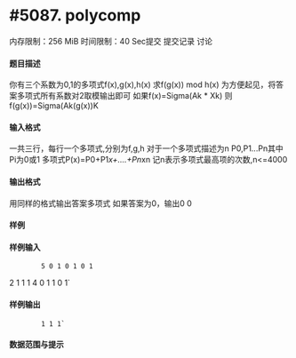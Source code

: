
# #5087. polycomp
内存限制：256 MiB 时间限制：40 Sec提交 提交记录 讨论
#### 题目描述
你有三个系数为0,1的多项式f(x),g(x),h(x)
求f(g(x)) mod h(x)
为方便起见，将答案多项式所有系数对2取模输出即可
如果f(x)=Sigma(Ak * Xk)
则f(g(x))=Sigma(Ak(g(x))K




#### 输入格式
一共三行，每行一个多项式,分别为f,g,h
对于一个多项式描述为n P0,P1...Pn其中Pi为0或1
多项式P(x)=P0+P1*x+....+Pn*xn
记n表示多项式最高项的次数,n<=4000



#### 输出格式

用同样的格式输出答案多项式
如果答案为0，输出0 0



#### 样例

#### 样例输入

			5 0 1 0 1 0 1
2 1 1 1
4 0 1 1 0 1`
#### 样例输出

			1 1 1`
#### 数据范围与提示

